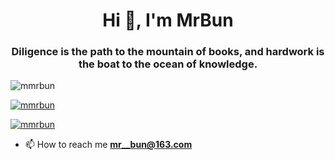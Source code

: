 <h1 align="center">Hi 👋, I'm MrBun</h1>
<h3 align="center">Diligence is the path to the mountain of books, and hardwork is the boat to the ocean of knowledge.</h3>

<p align="left"> <img src="https://komarev.com/ghpvc/?username=mmrbun&label=Profile%20views&color=0e75b6&style=flat" alt="mmrbun" /> </p>

<p align="left"> <a href="https://github.com/ryo-ma/github-profile-trophy"><img src="https://github-profile-trophy.vercel.app/?username=mmrbun" alt="mmrbun" /></a> </p>

<p align="left"> <a href="https://twitter.com/mmrbun" target="blank"><img src="https://img.shields.io/twitter/follow/mmrbun?logo=twitter&style=for-the-badge" alt="mmrbun" /></a> </p>

- 📫 How to reach me **mr__bun@163.com**
